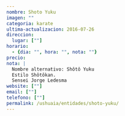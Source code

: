 ```yaml
---
nombre: Shoto Yuku
imagen: ""
categoria: karate
ultima-actualizacion: 2016-07-26
direccion: 
  lugar: [""]
horario: 
  - {dia: "", hora: "", nota: ""}
precio: 
nota: | 
  Nombre alternativo: Shôtô Yuku
  Estilo Shôtôkan.
  Sensei Jorge Ledesma
website: [""]
email: [""]
telefono: [""]
permalink: /ushuaia/entidades/shoto-yuku/
---
```

